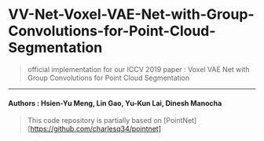 # VV-Net-Voxel-VAE-Net-with-Group-Convolutions-for-Point-Cloud-Segmentation
>official implementation for our ICCV 2019 paper : Voxel VAE Net with Group Convolutions for Point Cloud Segmentation
-------------------------------------------------------------------
#### Authors : Hsien-Yu Meng, Lin Gao, Yu-Kun Lai, Dinesh Manocha 
>This code repository is partially based on [PointNet][https://github.com/charlesq34/pointnet]



